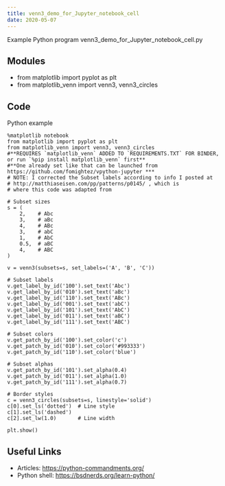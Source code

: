 ```yaml
---
title: venn3_demo_for_Jupyter_notebook_cell
date: 2020-05-07
---
```

Example Python program venn3_demo_for_Jupyter_notebook_cell.py

## Modules

* from matplotlib import pyplot as plt
* from matplotlib_venn import venn3, venn3_circles

## Code

Python example

    %matplotlib notebook
    from matplotlib import pyplot as plt
    from matplotlib_venn import venn3, venn3_circles
    #**REQUIRES `matplotlib_venn` ADDED TO `REQUIREMENTS.TXT` FOR BINDER, or run `%pip install matplotlib_venn` first**
    #**One already set like that can be launched from https://github.com/fomightez/vpython-jupyter ***
    # NOTE: I corrected the Subset labels according to info I posted at
    # http://matthiaseisen.com/pp/patterns/p0145/ , which is
    # where this code was adapted from
    
    # Subset sizes
    s = (
        2,    # Abc
        3,    # aBc
        4,    # ABc
        3,    # abC
        1,    # AbC
        0.5,  # aBC
        4,    # ABC
    )
    
    v = venn3(subsets=s, set_labels=('A', 'B', 'C'))
    
    # Subset labels
    v.get_label_by_id('100').set_text('Abc')
    v.get_label_by_id('010').set_text('aBc')
    v.get_label_by_id('110').set_text('ABc')
    v.get_label_by_id('001').set_text('abC')
    v.get_label_by_id('101').set_text('AbC')
    v.get_label_by_id('011').set_text('aBC')
    v.get_label_by_id('111').set_text('ABC')
    
    # Subset colors
    v.get_patch_by_id('100').set_color('c')
    v.get_patch_by_id('010').set_color('#993333')
    v.get_patch_by_id('110').set_color('blue')
    
    # Subset alphas
    v.get_patch_by_id('101').set_alpha(0.4)
    v.get_patch_by_id('011').set_alpha(1.0)
    v.get_patch_by_id('111').set_alpha(0.7)
    
    # Border styles
    c = venn3_circles(subsets=s, linestyle='solid')
    c[0].set_ls('dotted')  # Line style
    c[1].set_ls('dashed')
    c[2].set_lw(1.0)       # Line width
    
    plt.show()

## Useful Links

- Articles: https://python-commandments.org/
- Python shell: https://bsdnerds.org/learn-python/
